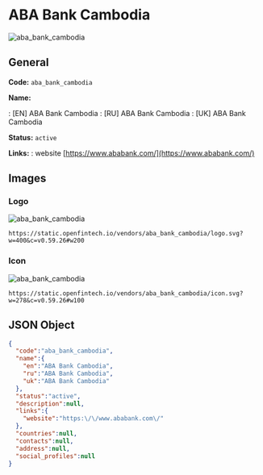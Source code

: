 
# ABA Bank Cambodia 
![aba_bank_cambodia](https://static.openfintech.io/vendors/aba_bank_cambodia/logo.svg?w=400&c=v0.59.26#w200)  

## General 
 
**Code:** `aba_bank_cambodia` 
 
**Name:** 
 
:	[EN] ABA Bank Cambodia 
:	[RU] ABA Bank Cambodia 
:	[UK] ABA Bank Cambodia 
 
**Status:** `active` 
 
**Links:** 
: website [https://www.ababank.com/](https://www.ababank.com/) 
 

## Images 

### Logo 
 
![aba_bank_cambodia](https://static.openfintech.io/vendors/aba_bank_cambodia/logo.svg?w=400&c=v0.59.26#w200)  

```
https://static.openfintech.io/vendors/aba_bank_cambodia/logo.svg?w=400&c=v0.59.26#w200
```  

### Icon 
 
![aba_bank_cambodia](https://static.openfintech.io/vendors/aba_bank_cambodia/icon.svg?w=278&c=v0.59.26#w100)  

```
https://static.openfintech.io/vendors/aba_bank_cambodia/icon.svg?w=278&c=v0.59.26#w100
```  

## JSON Object 

```json
{
  "code":"aba_bank_cambodia",
  "name":{
    "en":"ABA Bank Cambodia",
    "ru":"ABA Bank Cambodia",
    "uk":"ABA Bank Cambodia"
  },
  "status":"active",
  "description":null,
  "links":{
    "website":"https:\/\/www.ababank.com\/"
  },
  "countries":null,
  "contacts":null,
  "address":null,
  "social_profiles":null
}
```  

